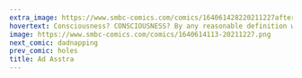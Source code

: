 ```yaml
---
extra_image: https://www.smbc-comics.com/comics/164061428220211227after.png
hovertext: Consciousness? CONSCIOUSNESS? By any reasonable definition worms are conscious. Plus they're good for the environment.
image: https://www.smbc-comics.com/comics/1640614113-20211227.png
next_comic: dadnapping
prev_comic: holes
title: Ad Asstra
---
```


